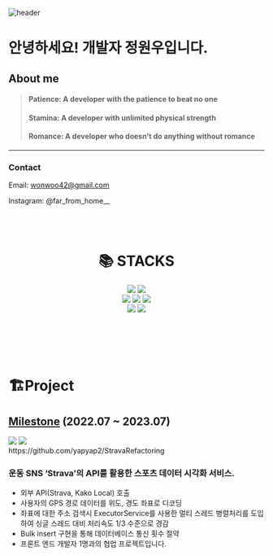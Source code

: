 ![header](https://capsule-render.vercel.app/api?type=waving&text=hello_world!)
# 안녕하세요! 개발자 정원우입니다.

<div>
  
  
</div>


## About me
> #### Patience: A developer with the patience to beat no one
> #### Stamina: A developer with unlimited physical strength
> #### Romance: A developer who doesn't do anything without romance

---



### Contact
Email: wonwoo42@gmail.com

Instagram: @far_from_home__
<br><br><br><br>
<div align=center><h1>📚 STACKS</h1></div>

<div align=center> 
  <img src="https://img.shields.io/badge/Java-007396?style=for-the-badge&logo=Java&logoColor=white"> 
  <img src="https://img.shields.io/badge/python-3776AB?style=for-the-badge&logo=python&logoColor=white"> 
  <br>

  
  <img src="https://img.shields.io/badge/mysql-4479A1?style=for-the-badge&logo=mysql&logoColor=white"> 
  <img src="https://img.shields.io/badge/mariaDB-003545?style=for-the-badge&logo=mariaDB&logoColor=white"> 
  <img src="https://img.shields.io/badge/redis-DC382D?style=for-the-badge&logo=redis&logoColor=white"> 
  <br>
  
  <img src="https://img.shields.io/badge/spring-6DB33F?style=for-the-badge&logo=spring&logoColor=white"> 
  
  <img src="https://img.shields.io/badge/amazon aws-232F3E?style=for-the-badge&logo=amazonaws&logoColor=white"> 
  <br>
</div>

<br><br><br><br>

# 🏗️Project

## [Milestone](https://milestone-1.firebaseapp.com/)  (2022.07 ~ 2023.07)
<div>
  <img src="https://github.com/yapyap2/yapyap2/assets/99272057/a6632ea7-a4f0-42a9-9eaf-7dd2f19341ff"> 
  <img src="https://github.com/yapyap2/yapyap2/assets/99272057/79dc5679-0e38-409f-8edc-a72da66d8098"> 
</div>
https://github.com/yapyap2/StravaRefactoring

### 운동 SNS ‘Strava’의 API를 활용한 스포츠 데이터 시각화 서비스.

- 외부 API(Strava, Kako Local) 호출
- 사용자의 GPS 경로 데이터를 위도, 경도 좌표로 디코딩
- 좌표에 대한 주소 검색시 ExecutorService를 사용한 멀티 스레드 병렬처리를 도입하여 싱글 스레드 대비 처리속도 1/3 수준으로 경감
- Bulk insert 구현을 통해 데이터베이스 통신 횟수 절약
- 프론트 엔드 개발자 1명과의 협업 프로젝트입니다.
